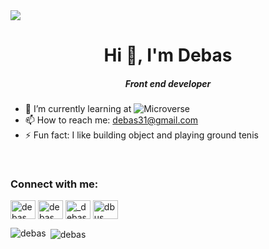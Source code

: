 <img src="https://www.aalpha.net/wp-content/uploads/2020/12/full-stack-development.gif">
<h1 align="center">Hi 👋, I'm Debas </h1><h5 align="center">Front end developer</h5>

- 🌱 I’m currently learning at ![Microverse](https://img.shields.io/badge/Microverse-blueviolet)
- 📫 How to reach me: debas31@gmail.com
- ⚡ Fun fact: I like building object and playing ground tenis
<br>
<h3 align="left">Connect with me:</h3>
<p align="left">
<a href="https://twitter.com/DEBSH76956492" target="blank"><img align="center" src="https://cdn.jsdelivr.net/npm/simple-icons@3.0.1/icons/twitter.svg" alt="debas" height="30" width="40" /></a>
<a href="https://www.linkedin.com/in/debas-gebrengus-5256a2159/" target="blank"><img align="center" src="https://cdn.jsdelivr.net/npm/simple-icons@3.0.1/icons/linkedin.svg" alt="debas" height="30" width="40" /></a>
<a href="https://github.com/Debas-31" target="blank"><img align="center" src="https://cdn.jsdelivr.net/npm/simple-icons@3.0.1/icons/github.svg" alt="_debas" height="30" width="40" /></a>
<a href="https://www.facebook.com/dbusg" target="blank"><img align="center" src="https://cdn.jsdelivr.net/npm/simple-icons@3.0.1/icons/facebook.svg" alt="dbus" height="30" width="40" /></a>
</p>

<p><img align="left" src="https://github-readme-stats.vercel.app/api/top-langs?username=debas-31&show_icons=true&locale=en&layout=compact" alt="debas" /></p>

<p>&nbsp;<img align="center" src="https://github-readme-stats.vercel.app/api?username=debas-31&show_icons=true&locale=en" alt="debas" /></p>

